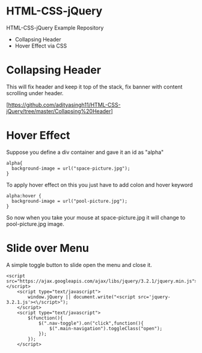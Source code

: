# HTML-CSS-jQuery
HTML-CSS-jQuery Example Repository

- Collapsing Header
- Hover Effect via CSS

# Collapsing Header

This will fix header and keep it top of the stack, fix banner with content scrolling under header.

[https://github.com/adityasingh11/HTML-CSS-jQuery/tree/master/Collapsing%20Header]

# Hover Effect

Suppose you define a div container and gave it an id as "alpha"
```
alpha{
  background-image = url("space-picture.jpg");
}
```

To apply hover effect on this you just have to add colon and hover keyword

```
alpha:hover {
  background-image = url("pool-picture.jpg");
}
```

So now when you take your mouse at space-picture.jpg it will change to pool-picture.jpg image.

# Slide over Menu

A simple toggle button to slide open the menu and close it.

```
<script src="https://ajax.googleapis.com/ajax/libs/jquery/3.2.1/jquery.min.js"></script>
    <script type="text/javascript">
        window.jQuery || document.write("<script src='jquery-3.2.1.js'><\/script>");
    </script>
    <script type="text/javascript">
        $(function(){
            $(".nav-toggle").on("click",function(){
                $(".main-navigation").toggleClass("open");
            });
        });
    </script>
```
